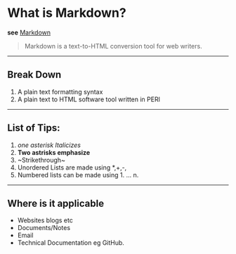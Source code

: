 # What is Markdown?
**see** [Markdown](www.markdownlink.com)

> Markdown is a text-to-HTML conversion tool for web writers.
----
##  Break Down
1. A plain text formatting syntax
2. A plain text to HTML software tool written in PERl
----
## List of Tips:
1. *one asterisk Italicizes*
2. **Two astrisks emphasize** 
3. ~Strikethrough~ 
4. Unordered Lists are made using *,+,-,
5. Numbered lists can be made using 1. ... n. 
----
## Where is it applicable
- Websites blogs etc
- Documents/Notes
- Email
- Technical Documentation eg GitHub.
